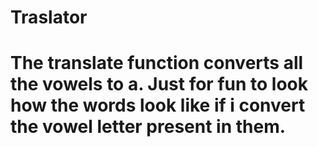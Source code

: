 # Traslator
# The translate function converts all the vowels to a. Just for fun to look how the words look like if i convert the vowel letter present in them.


